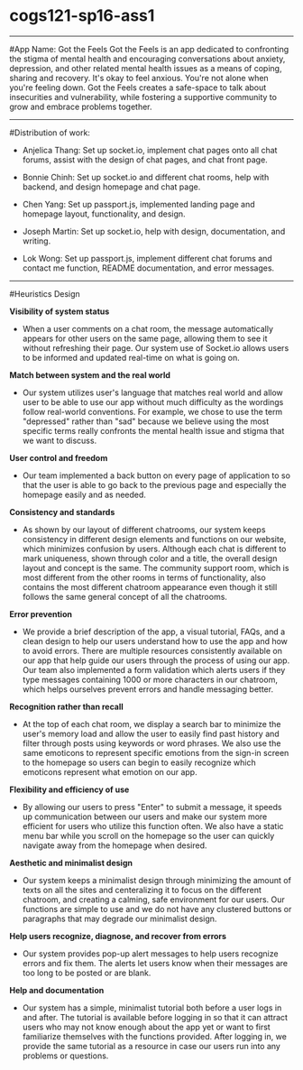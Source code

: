 # cogs121-sp16-ass1

------------------------------------------------------------------- 
#App Name: Got the Feels
Got the Feels is an app dedicated to confronting the stigma of mental health and encouraging conversations about anxiety, depression, and other related mental health issues as a means of coping, sharing and recovery. It's okay to feel anxious. You're not alone when you're feeling down. Got the Feels creates a safe-space to talk about insecurities and vulnerability, while fostering a supportive community to grow and embrace problems together.

------------------------------------------------------------------- 
#Distribution of work: 

* Anjelica Thang:    Set up socket.io, implement chat pages onto all chat forums,
                    assist with the design of chat pages, and chat front page.

* Bonnie Chinh:      Set up socket.io and different chat rooms, help with backend, and design homepage and chat page.

* Chen Yang:         Set up passport.js, implemented landing page and homepage layout, functionality, and design.

* Joseph Martin:     Set up socket.io, help with design, documentation, and writing.

* Lok Wong:          Set up passport.js, implement different chat forums and contact me function, README documentation, and error messages.
 
------------------------------------------------------------------- 
#Heuristics Design 

**Visibility of system status**
-   When a user comments on a chat room, the message automatically appears for other users on the same page, allowing them to see it without refreshing their page. Our system use of Socket.io allows users to be informed and updated real-time on what is going on.
 
**Match between system and the real world**
-   Our system utilizes user's language that matches real world and allow user to be able to use our app without much difficulty as the wordings follow real-world conventions. For example, we chose to use the term "depressed" rather than "sad" because we believe using the most specific terms really confronts the mental health issue and stigma that we want to discuss.

**User control and freedom**
-   Our team implemented a back button on every page of application to so that the user is able to go back to the previous
    page and especially the homepage easily and as needed.
 
**Consistency and standards**
-   As shown by our layout of different chatrooms, our system keeps consistency in different design elements and functions on our website, which minimizes confusion by users. Although each chat is different to mark uniqueness, shown through color and a title, the overall design layout and concept is the same. The community support room, which is most different from the other rooms in terms of functionality, also contains the most different chatroom appearance even though it still follows the same general concept of all the chatrooms.
 
**Error prevention**
-   We provide a brief description of the app, a visual tutorial, FAQs, and a clean design to help our users understand how to use the app and how to avoid errors. There are multiple resources consistently available on our app that help guide our users through the process of using our app. Our team also implemented a form validation which alerts users if they type messages containing 1000 or more characters in our chatroom, which helps ourselves prevent errors and handle messaging better. 
 
**Recognition rather than recall**
-   At the top of each chat room, we display a search bar to minimize the user's memory load and allow the user to easily find past history and filter through posts using keywords or word phrases. We also use the same emoticons to represent specific emotions from the sign-in screen to the homepage so users can begin to easily recognize which emoticons represent what emotion on our app. 
 
**Flexibility and efficiency of use**
-   By allowing our users to press "Enter" to submit a message, it speeds up communication between our users
    and make our system more efficient for users who utilize this function often. We also have a static menu bar while you scroll on the homepage so the user can quickly navigate away from the homepage when desired.

**Aesthetic and minimalist design**
-   Our system keeps a minimalist design through minimizing the amount of texts on all the sites and centeralizing it to focus on the different chatroom, and creating a calming, safe environment for our users. Our functions are simple to use and we do not have any clustered buttons or paragraphs that may degrade our minimalist design.

**Help users recognize, diagnose, and recover from errors**
-   Our system provides pop-up alert messages to help users recognize errors and fix them. The alerts let users know when their messages are too long to be posted or are blank.

**Help and documentation**
-   Our system has a simple, minimalist tutorial both before a user logs in and after. The tutorial is available before logging in so that it can attract users who may not know enough about the app yet or want to first familiarize themselves with the functions provided. After logging in, we provide the same tutorial as a resource in case our users run into any problems or questions.
